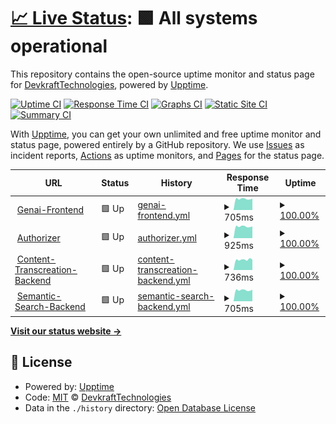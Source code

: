 # [📈 Live Status](https://DevkraftTechnologies.github.io/upptime): <!--live status--> **🟩 All systems operational**

This repository contains the open-source uptime monitor and status page for [DevkraftTechnologies](https://DevkraftTechnologies.github.io/upptime), powered by [Upptime](https://github.com/upptime/upptime).

[![Uptime CI](https://github.com/DevkraftTechnologies/upptime/workflows/Uptime%20CI/badge.svg)](https://github.com/DevkraftTechnologies/upptime/actions?query=workflow%3A%22Uptime+CI%22)
[![Response Time CI](https://github.com/DevkraftTechnologies/upptime/workflows/Response%20Time%20CI/badge.svg)](https://github.com/DevkraftTechnologies/upptime/actions?query=workflow%3A%22Response+Time+CI%22)
[![Graphs CI](https://github.com/DevkraftTechnologies/upptime/workflows/Graphs%20CI/badge.svg)](https://github.com/DevkraftTechnologies/upptime/actions?query=workflow%3A%22Graphs+CI%22)
[![Static Site CI](https://github.com/DevkraftTechnologies/upptime/workflows/Static%20Site%20CI/badge.svg)](https://github.com/DevkraftTechnologies/upptime/actions?query=workflow%3A%22Static+Site+CI%22)
[![Summary CI](https://github.com/DevkraftTechnologies/upptime/workflows/Summary%20CI/badge.svg)](https://github.com/DevkraftTechnologies/upptime/actions?query=workflow%3A%22Summary+CI%22)

With [Upptime](https://upptime.js.org), you can get your own unlimited and free uptime monitor and status page, powered entirely by a GitHub repository. We use [Issues](https://github.com/DevkraftTechnologies/upptime/issues) as incident reports, [Actions](https://github.com/DevkraftTechnologies/upptime/actions) as uptime monitors, and [Pages](https://DevkraftTechnologies.github.io/upptime) for the status page.

<!--start: status pages-->
<!-- This summary is generated by Upptime (https://github.com/upptime/upptime) -->
<!-- Do not edit this manually, your changes will be overwritten -->
<!-- prettier-ignore -->
| URL | Status | History | Response Time | Uptime |
| --- | ------ | ------- | ------------- | ------ |
| <img alt="" src="https://icons.duckduckgo.com/ip3/genai.devkraft.in.ico" height="13"> [Genai-Frontend](https://genai.devkraft.in/) | 🟩 Up | [genai-frontend.yml](https://github.com/DevkraftTechnologies/upptime/commits/HEAD/history/genai-frontend.yml) | <details><summary><img alt="Response time graph" src="./graphs/genai-frontend/response-time-week.png" height="20"> 705ms</summary><br><a href="https://status.devkraft.in/history/genai-frontend"><img alt="Response time 742" src="https://img.shields.io/endpoint?url=https%3A%2F%2Fraw.githubusercontent.com%2FDevkraftTechnologies%2Fupptime%2FHEAD%2Fapi%2Fgenai-frontend%2Fresponse-time.json"></a><br><a href="https://status.devkraft.in/history/genai-frontend"><img alt="24-hour response time 718" src="https://img.shields.io/endpoint?url=https%3A%2F%2Fraw.githubusercontent.com%2FDevkraftTechnologies%2Fupptime%2FHEAD%2Fapi%2Fgenai-frontend%2Fresponse-time-day.json"></a><br><a href="https://status.devkraft.in/history/genai-frontend"><img alt="7-day response time 705" src="https://img.shields.io/endpoint?url=https%3A%2F%2Fraw.githubusercontent.com%2FDevkraftTechnologies%2Fupptime%2FHEAD%2Fapi%2Fgenai-frontend%2Fresponse-time-week.json"></a><br><a href="https://status.devkraft.in/history/genai-frontend"><img alt="30-day response time 726" src="https://img.shields.io/endpoint?url=https%3A%2F%2Fraw.githubusercontent.com%2FDevkraftTechnologies%2Fupptime%2FHEAD%2Fapi%2Fgenai-frontend%2Fresponse-time-month.json"></a><br><a href="https://status.devkraft.in/history/genai-frontend"><img alt="1-year response time 742" src="https://img.shields.io/endpoint?url=https%3A%2F%2Fraw.githubusercontent.com%2FDevkraftTechnologies%2Fupptime%2FHEAD%2Fapi%2Fgenai-frontend%2Fresponse-time-year.json"></a></details> | <details><summary><a href="https://status.devkraft.in/history/genai-frontend">100.00%</a></summary><a href="https://status.devkraft.in/history/genai-frontend"><img alt="All-time uptime 99.65%" src="https://img.shields.io/endpoint?url=https%3A%2F%2Fraw.githubusercontent.com%2FDevkraftTechnologies%2Fupptime%2FHEAD%2Fapi%2Fgenai-frontend%2Fuptime.json"></a><br><a href="https://status.devkraft.in/history/genai-frontend"><img alt="24-hour uptime 100.00%" src="https://img.shields.io/endpoint?url=https%3A%2F%2Fraw.githubusercontent.com%2FDevkraftTechnologies%2Fupptime%2FHEAD%2Fapi%2Fgenai-frontend%2Fuptime-day.json"></a><br><a href="https://status.devkraft.in/history/genai-frontend"><img alt="7-day uptime 100.00%" src="https://img.shields.io/endpoint?url=https%3A%2F%2Fraw.githubusercontent.com%2FDevkraftTechnologies%2Fupptime%2FHEAD%2Fapi%2Fgenai-frontend%2Fuptime-week.json"></a><br><a href="https://status.devkraft.in/history/genai-frontend"><img alt="30-day uptime 99.56%" src="https://img.shields.io/endpoint?url=https%3A%2F%2Fraw.githubusercontent.com%2FDevkraftTechnologies%2Fupptime%2FHEAD%2Fapi%2Fgenai-frontend%2Fuptime-month.json"></a><br><a href="https://status.devkraft.in/history/genai-frontend"><img alt="1-year uptime 99.65%" src="https://img.shields.io/endpoint?url=https%3A%2F%2Fraw.githubusercontent.com%2FDevkraftTechnologies%2Fupptime%2FHEAD%2Fapi%2Fgenai-frontend%2Fuptime-year.json"></a></details>
| <img alt="" src="https://icons.duckduckgo.com/ip3/auth-prod.devkraft.in.ico" height="13"> [Authorizer](https://auth-prod.devkraft.in/dashboard/) | 🟩 Up | [authorizer.yml](https://github.com/DevkraftTechnologies/upptime/commits/HEAD/history/authorizer.yml) | <details><summary><img alt="Response time graph" src="./graphs/authorizer/response-time-week.png" height="20"> 925ms</summary><br><a href="https://status.devkraft.in/history/authorizer"><img alt="Response time 927" src="https://img.shields.io/endpoint?url=https%3A%2F%2Fraw.githubusercontent.com%2FDevkraftTechnologies%2Fupptime%2FHEAD%2Fapi%2Fauthorizer%2Fresponse-time.json"></a><br><a href="https://status.devkraft.in/history/authorizer"><img alt="24-hour response time 926" src="https://img.shields.io/endpoint?url=https%3A%2F%2Fraw.githubusercontent.com%2FDevkraftTechnologies%2Fupptime%2FHEAD%2Fapi%2Fauthorizer%2Fresponse-time-day.json"></a><br><a href="https://status.devkraft.in/history/authorizer"><img alt="7-day response time 925" src="https://img.shields.io/endpoint?url=https%3A%2F%2Fraw.githubusercontent.com%2FDevkraftTechnologies%2Fupptime%2FHEAD%2Fapi%2Fauthorizer%2Fresponse-time-week.json"></a><br><a href="https://status.devkraft.in/history/authorizer"><img alt="30-day response time 930" src="https://img.shields.io/endpoint?url=https%3A%2F%2Fraw.githubusercontent.com%2FDevkraftTechnologies%2Fupptime%2FHEAD%2Fapi%2Fauthorizer%2Fresponse-time-month.json"></a><br><a href="https://status.devkraft.in/history/authorizer"><img alt="1-year response time 927" src="https://img.shields.io/endpoint?url=https%3A%2F%2Fraw.githubusercontent.com%2FDevkraftTechnologies%2Fupptime%2FHEAD%2Fapi%2Fauthorizer%2Fresponse-time-year.json"></a></details> | <details><summary><a href="https://status.devkraft.in/history/authorizer">100.00%</a></summary><a href="https://status.devkraft.in/history/authorizer"><img alt="All-time uptime 99.65%" src="https://img.shields.io/endpoint?url=https%3A%2F%2Fraw.githubusercontent.com%2FDevkraftTechnologies%2Fupptime%2FHEAD%2Fapi%2Fauthorizer%2Fuptime.json"></a><br><a href="https://status.devkraft.in/history/authorizer"><img alt="24-hour uptime 100.00%" src="https://img.shields.io/endpoint?url=https%3A%2F%2Fraw.githubusercontent.com%2FDevkraftTechnologies%2Fupptime%2FHEAD%2Fapi%2Fauthorizer%2Fuptime-day.json"></a><br><a href="https://status.devkraft.in/history/authorizer"><img alt="7-day uptime 100.00%" src="https://img.shields.io/endpoint?url=https%3A%2F%2Fraw.githubusercontent.com%2FDevkraftTechnologies%2Fupptime%2FHEAD%2Fapi%2Fauthorizer%2Fuptime-week.json"></a><br><a href="https://status.devkraft.in/history/authorizer"><img alt="30-day uptime 99.56%" src="https://img.shields.io/endpoint?url=https%3A%2F%2Fraw.githubusercontent.com%2FDevkraftTechnologies%2Fupptime%2FHEAD%2Fapi%2Fauthorizer%2Fuptime-month.json"></a><br><a href="https://status.devkraft.in/history/authorizer"><img alt="1-year uptime 99.65%" src="https://img.shields.io/endpoint?url=https%3A%2F%2Fraw.githubusercontent.com%2FDevkraftTechnologies%2Fupptime%2FHEAD%2Fapi%2Fauthorizer%2Fuptime-year.json"></a></details>
| <img alt="" src="https://icons.duckduckgo.com/ip3/texttovid.devkraft.in.ico" height="13"> [Content-Transcreation-Backend](https://texttovid.devkraft.in/api/health) | 🟩 Up | [content-transcreation-backend.yml](https://github.com/DevkraftTechnologies/upptime/commits/HEAD/history/content-transcreation-backend.yml) | <details><summary><img alt="Response time graph" src="./graphs/content-transcreation-backend/response-time-week.png" height="20"> 736ms</summary><br><a href="https://status.devkraft.in/history/content-transcreation-backend"><img alt="Response time 732" src="https://img.shields.io/endpoint?url=https%3A%2F%2Fraw.githubusercontent.com%2FDevkraftTechnologies%2Fupptime%2FHEAD%2Fapi%2Fcontent-transcreation-backend%2Fresponse-time.json"></a><br><a href="https://status.devkraft.in/history/content-transcreation-backend"><img alt="24-hour response time 739" src="https://img.shields.io/endpoint?url=https%3A%2F%2Fraw.githubusercontent.com%2FDevkraftTechnologies%2Fupptime%2FHEAD%2Fapi%2Fcontent-transcreation-backend%2Fresponse-time-day.json"></a><br><a href="https://status.devkraft.in/history/content-transcreation-backend"><img alt="7-day response time 736" src="https://img.shields.io/endpoint?url=https%3A%2F%2Fraw.githubusercontent.com%2FDevkraftTechnologies%2Fupptime%2FHEAD%2Fapi%2Fcontent-transcreation-backend%2Fresponse-time-week.json"></a><br><a href="https://status.devkraft.in/history/content-transcreation-backend"><img alt="30-day response time 721" src="https://img.shields.io/endpoint?url=https%3A%2F%2Fraw.githubusercontent.com%2FDevkraftTechnologies%2Fupptime%2FHEAD%2Fapi%2Fcontent-transcreation-backend%2Fresponse-time-month.json"></a><br><a href="https://status.devkraft.in/history/content-transcreation-backend"><img alt="1-year response time 732" src="https://img.shields.io/endpoint?url=https%3A%2F%2Fraw.githubusercontent.com%2FDevkraftTechnologies%2Fupptime%2FHEAD%2Fapi%2Fcontent-transcreation-backend%2Fresponse-time-year.json"></a></details> | <details><summary><a href="https://status.devkraft.in/history/content-transcreation-backend">100.00%</a></summary><a href="https://status.devkraft.in/history/content-transcreation-backend"><img alt="All-time uptime 99.58%" src="https://img.shields.io/endpoint?url=https%3A%2F%2Fraw.githubusercontent.com%2FDevkraftTechnologies%2Fupptime%2FHEAD%2Fapi%2Fcontent-transcreation-backend%2Fuptime.json"></a><br><a href="https://status.devkraft.in/history/content-transcreation-backend"><img alt="24-hour uptime 100.00%" src="https://img.shields.io/endpoint?url=https%3A%2F%2Fraw.githubusercontent.com%2FDevkraftTechnologies%2Fupptime%2FHEAD%2Fapi%2Fcontent-transcreation-backend%2Fuptime-day.json"></a><br><a href="https://status.devkraft.in/history/content-transcreation-backend"><img alt="7-day uptime 100.00%" src="https://img.shields.io/endpoint?url=https%3A%2F%2Fraw.githubusercontent.com%2FDevkraftTechnologies%2Fupptime%2FHEAD%2Fapi%2Fcontent-transcreation-backend%2Fuptime-week.json"></a><br><a href="https://status.devkraft.in/history/content-transcreation-backend"><img alt="30-day uptime 99.56%" src="https://img.shields.io/endpoint?url=https%3A%2F%2Fraw.githubusercontent.com%2FDevkraftTechnologies%2Fupptime%2FHEAD%2Fapi%2Fcontent-transcreation-backend%2Fuptime-month.json"></a><br><a href="https://status.devkraft.in/history/content-transcreation-backend"><img alt="1-year uptime 99.58%" src="https://img.shields.io/endpoint?url=https%3A%2F%2Fraw.githubusercontent.com%2FDevkraftTechnologies%2Fupptime%2FHEAD%2Fapi%2Fcontent-transcreation-backend%2Fuptime-year.json"></a></details>
| <img alt="" src="https://icons.duckduckgo.com/ip3/semantic.devkraft.in.ico" height="13"> [Semantic-Search-Backend](https://semantic.devkraft.in/api/health) | 🟩 Up | [semantic-search-backend.yml](https://github.com/DevkraftTechnologies/upptime/commits/HEAD/history/semantic-search-backend.yml) | <details><summary><img alt="Response time graph" src="./graphs/semantic-search-backend/response-time-week.png" height="20"> 705ms</summary><br><a href="https://status.devkraft.in/history/semantic-search-backend"><img alt="Response time 1119" src="https://img.shields.io/endpoint?url=https%3A%2F%2Fraw.githubusercontent.com%2FDevkraftTechnologies%2Fupptime%2FHEAD%2Fapi%2Fsemantic-search-backend%2Fresponse-time.json"></a><br><a href="https://status.devkraft.in/history/semantic-search-backend"><img alt="24-hour response time 728" src="https://img.shields.io/endpoint?url=https%3A%2F%2Fraw.githubusercontent.com%2FDevkraftTechnologies%2Fupptime%2FHEAD%2Fapi%2Fsemantic-search-backend%2Fresponse-time-day.json"></a><br><a href="https://status.devkraft.in/history/semantic-search-backend"><img alt="7-day response time 705" src="https://img.shields.io/endpoint?url=https%3A%2F%2Fraw.githubusercontent.com%2FDevkraftTechnologies%2Fupptime%2FHEAD%2Fapi%2Fsemantic-search-backend%2Fresponse-time-week.json"></a><br><a href="https://status.devkraft.in/history/semantic-search-backend"><img alt="30-day response time 1252" src="https://img.shields.io/endpoint?url=https%3A%2F%2Fraw.githubusercontent.com%2FDevkraftTechnologies%2Fupptime%2FHEAD%2Fapi%2Fsemantic-search-backend%2Fresponse-time-month.json"></a><br><a href="https://status.devkraft.in/history/semantic-search-backend"><img alt="1-year response time 1119" src="https://img.shields.io/endpoint?url=https%3A%2F%2Fraw.githubusercontent.com%2FDevkraftTechnologies%2Fupptime%2FHEAD%2Fapi%2Fsemantic-search-backend%2Fresponse-time-year.json"></a></details> | <details><summary><a href="https://status.devkraft.in/history/semantic-search-backend">100.00%</a></summary><a href="https://status.devkraft.in/history/semantic-search-backend"><img alt="All-time uptime 99.61%" src="https://img.shields.io/endpoint?url=https%3A%2F%2Fraw.githubusercontent.com%2FDevkraftTechnologies%2Fupptime%2FHEAD%2Fapi%2Fsemantic-search-backend%2Fuptime.json"></a><br><a href="https://status.devkraft.in/history/semantic-search-backend"><img alt="24-hour uptime 100.00%" src="https://img.shields.io/endpoint?url=https%3A%2F%2Fraw.githubusercontent.com%2FDevkraftTechnologies%2Fupptime%2FHEAD%2Fapi%2Fsemantic-search-backend%2Fuptime-day.json"></a><br><a href="https://status.devkraft.in/history/semantic-search-backend"><img alt="7-day uptime 100.00%" src="https://img.shields.io/endpoint?url=https%3A%2F%2Fraw.githubusercontent.com%2FDevkraftTechnologies%2Fupptime%2FHEAD%2Fapi%2Fsemantic-search-backend%2Fuptime-week.json"></a><br><a href="https://status.devkraft.in/history/semantic-search-backend"><img alt="30-day uptime 99.52%" src="https://img.shields.io/endpoint?url=https%3A%2F%2Fraw.githubusercontent.com%2FDevkraftTechnologies%2Fupptime%2FHEAD%2Fapi%2Fsemantic-search-backend%2Fuptime-month.json"></a><br><a href="https://status.devkraft.in/history/semantic-search-backend"><img alt="1-year uptime 99.61%" src="https://img.shields.io/endpoint?url=https%3A%2F%2Fraw.githubusercontent.com%2FDevkraftTechnologies%2Fupptime%2FHEAD%2Fapi%2Fsemantic-search-backend%2Fuptime-year.json"></a></details>

<!--end: status pages-->

[**Visit our status website →**](https://DevkraftTechnologies.github.io/upptime)

## 📄 License

- Powered by: [Upptime](https://github.com/upptime/upptime)
- Code: [MIT](./LICENSE) © [DevkraftTechnologies](https://DevkraftTechnologies.github.io/upptime)
- Data in the `./history` directory: [Open Database License](https://opendatacommons.org/licenses/odbl/1-0/)

